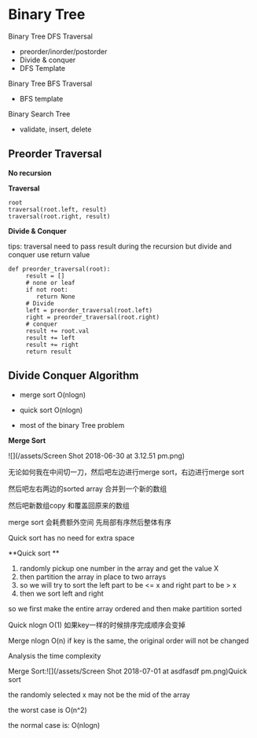 # Binary Tree

Binary Tree DFS Traversal

* preorder/inorder/postorder
* Divide & conquer
* DFS Template

Binary Tree BFS Traversal

* BFS template

Binary Search Tree

* validate, insert, delete

## Preorder Traversal

**No recursion**

**Traversal**

```
root
traversal(root.left, result)
traversal(root.right, result)
```

**Divide & Conquer**

tips: traversal need to pass result during the recursion but divide and conquer use return value

```
def preorder_traversal(root):
     result = []
     # none or leaf
     if not root:
        return None
     # Divide
     left = preorder_traversal(root.left)
     right = preorder_traversal(root.right)
     # conquer
     result += root.val
     result += left
     result += right
     return result
```

## Divide Conquer Algorithm

* merge sort O\(nlogn\)

* quick sort O\(nlogn\)

* most of the binary Tree problem

**Merge Sort**

![](/assets/Screen Shot 2018-06-30 at 3.12.51 pm.png)

无论如何我在中间切一刀，然后吧左边进行merge sort，右边进行merge sort

然后吧左右两边的sorted array 合并到一个新的数组

然后吧新数组copy 和覆盖回原来的数组

merge sort 会耗费额外空间 先局部有序然后整体有序

Quick  sort has no need for extra space

**Quick sort **

1. randomly pickup one number in the array and get the value X
2. then partition the array in place to two arrays 
3. so we will try to sort the left part to be &lt;= x and right part to be &gt; x
4. then we sort left and right

so we first make the entire array ordered and then make partition sorted

Quick nlogn O\(1\) 如果key一样的时候排序完成顺序会变掉

Merge nlogn O\(n\) if key is the same, the original order will not be changed

Analysis the time complexity

Merge Sort:![](/assets/Screen Shot 2018-07-01 at asdfasdf pm.png)Quick sort

the randomly selected x may not be the mid of the array

the worst case is O\(n^2\)

the normal case is: O\(nlogn\)



